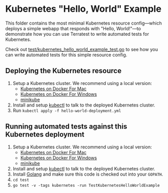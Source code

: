 # Kubernetes "Hello, World" Example

This folder contains the most minimal Kubernetes resource config—which deploys a simple webapp that responds with
"Hello, World!"—to demonstrate how you can use Terratest to write automated tests for Kubernetes.

Check out [test/kubernetes_hello_world_example_test.go](https://github.com/terraform-modules-krish/terratest/blob/v0.23.5/test/kubernetes_hello_world_example_test.go) to see how you can 
write automated tests for this simple resource config.




## Deploying the Kubernetes resource

1. Setup a Kubernetes cluster. We recommend using a local version:
    - [Kubernetes on Docker For Mac](https://docs.docker.com/docker-for-mac/kubernetes/)
    - [Kubernetes on Docker For Windows](https://docs.docker.com/docker-for-windows/kubernetes/)
    - [minikube](https://github.com/kubernetes/minikube)
1. Install and setup [kubectl](https://kubernetes.io/docs/tasks/tools/install-kubectl/) to talk to the deployed
   Kubernetes cluster.
1. Run `kubectl apply -f hello-world-deployment.yml`




## Running automated tests against this Kubernetes deployment

1. Setup a Kubernetes cluster. We recommend using a local version:
    - [Kubernetes on Docker For Mac](https://docs.docker.com/docker-for-mac/kubernetes/)
    - [Kubernetes on Docker For Windows](https://docs.docker.com/docker-for-windows/kubernetes/)
    - [minikube](https://github.com/kubernetes/minikube)
1. Install and setup [kubectl](https://kubernetes.io/docs/tasks/tools/install-kubectl/) to talk to the deployed
   Kubernetes cluster.
1. Install [Golang](https://golang.org/) and make sure this code is checked out into your `GOPATH`.
1. `cd test`
1. `go test -v -tags kubernetes -run TestKubernetesHelloWorldExample`
